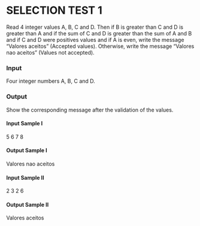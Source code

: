 # SELECTION TEST 1
Read 4 integer values A, B, C and D. Then if B is greater than C and D is greater than A and if the sum of C and D is greater than the sum of A and B and if C and D were positives values and if A is even, write the message “Valores aceitos” (Accepted values). Otherwise, write the message “Valores nao aceitos” (Values not accepted).
### Input
Four integer numbers A, B, C and D.
### Output
Show the corresponding message after the validation of the values​​.
#### Input Sample I
5 6 7 8
#### Output Sample I
Valores nao aceitos
#### Input Sample II
2 3 2 6
#### Output Sample II
Valores aceitos
